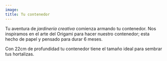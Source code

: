 ```yaml
---
image:
title: Tu contenedor
---
```

Tu aventura de _jardinería creativa_ comienza armando tu contenedor. Nos inspiramos en el arte del Origami para hacer nuestro contenedor; esta hecho de papel y pensado para durar 6 meses.

Con 22cm de profundidad tu contenedor tiene el tamaño ideal para sembrar tus hortalizas.
